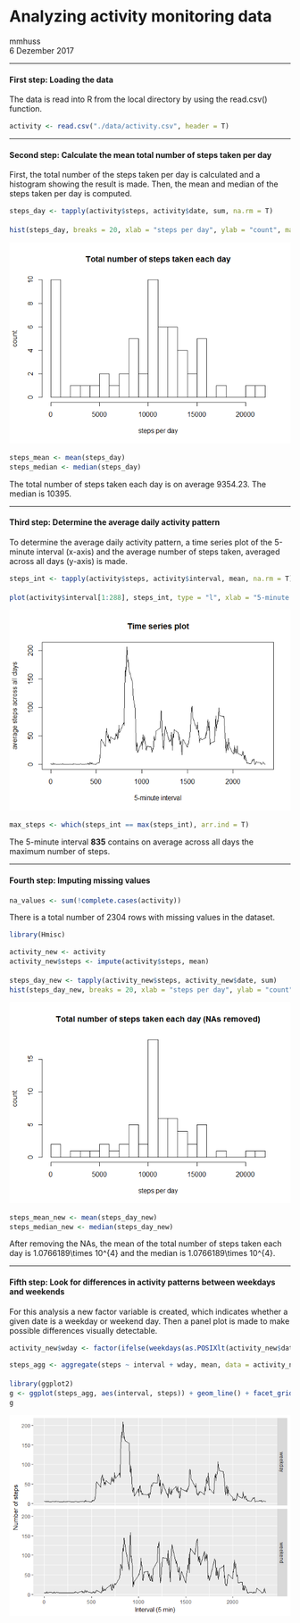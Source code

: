 # Analyzing activity monitoring data
mmhuss  
6 Dezember 2017  




---

#### First step: Loading the data

The data is read into R from the local directory by using the read.csv() function.  


```r
activity <- read.csv("./data/activity.csv", header = T)
```
--- 
 
#### Second step: Calculate the mean total number of steps taken per day

First, the total number of the steps taken per day is calculated and a histogram showing the result is made. Then, the mean and median of the steps taken per day is computed. 


```r
steps_day <- tapply(activity$steps, activity$date, sum, na.rm = T)

hist(steps_day, breaks = 20, xlab = "steps per day", ylab = "count", main = "Total number of steps taken each day")
```

![](PA1_template_files/figure-html/unnamed-chunk-2-1.png)<!-- -->

```r
steps_mean <- mean(steps_day)
steps_median <- median(steps_day)
```

The total number of steps taken each day is on average 9354.23. The median is 10395.  

---

#### Third step: Determine the average daily activity pattern

To determine the average daily activity pattern, a time series plot of the 5-minute interval (x-axis) and the average number of steps taken, averaged across all days (y-axis) is made.


```r
steps_int <- tapply(activity$steps, activity$interval, mean, na.rm = T)

plot(activity$interval[1:288], steps_int, type = "l", xlab = "5-minute interval", ylab = "average steps across all days", main = "Time series plot")
```

![](PA1_template_files/figure-html/unnamed-chunk-3-1.png)<!-- -->


```r
max_steps <- which(steps_int == max(steps_int), arr.ind = T)
```

The 5-minute interval **835** contains on average across all days the maximum number of steps.

---

#### Fourth step: Imputing missing values


```r
na_values <- sum(!complete.cases(activity))
```

There is a total number of 2304 rows with missing values in the dataset.  


```r
library(Hmisc)
```


```r
activity_new <- activity
activity_new$steps <- impute(activity$steps, mean)

steps_day_new <- tapply(activity_new$steps, activity_new$date, sum)
hist(steps_day_new, breaks = 20, xlab = "steps per day", ylab = "count", main = "Total number of steps taken each day (NAs removed)")
```

![](PA1_template_files/figure-html/unnamed-chunk-7-1.png)<!-- -->


```r
steps_mean_new <- mean(steps_day_new)
steps_median_new <- median(steps_day_new)
```

After removing the NAs, the mean of the total number of steps taken each day is 1.0766189\times 10^{4} and the median is 1.0766189\times 10^{4}. 

---

#### Fifth step: Look for differences in activity patterns between weekdays and weekends

For this analysis a new factor variable is created, which indicates whether a given date is a weekday or weekend day. Then a panel plot is made to make possible differences visually detectable.


```r
activity_new$wday <- factor(ifelse(weekdays(as.POSIXlt(activity_new$date)) %in% c("Samstag", "Sonntag"), "weekend", "weekday"))
```


```r
steps_agg <- aggregate(steps ~ interval + wday, mean, data = activity_new)

library(ggplot2)
g <- ggplot(steps_agg, aes(interval, steps)) + geom_line() + facet_grid(wday ~.) + xlab("Interval (5 min)") + ylab("Number of steps")
g
```

![](PA1_template_files/figure-html/unnamed-chunk-10-1.png)<!-- -->
